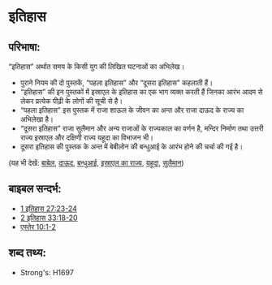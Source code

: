 # इतिहास #

## परिभाषा: ##

“इतिहास” अर्थात समय के किसी युग की लिखित घटनाओं का अभिलेख।

* पुराने नियम की दो पुस्तकें, “पहला इतिहास” और “दूसरा इतिहास” कहलाती हैं।
* “इतिहास” की इन पुस्तकों में इस्राएल के इतिहास का एक भाग व्यक्त करती हैं जिनका आरंभ आदम से लेकर प्रत्येक पीढ़ी के लोगों की सूची से है।
* “पहला इतिहास” इस पुस्तक में राजा शाऊल के जीवन का अन्त और राजा दाऊद के राज्य का अभिलेखा है।
* “दूसरा इतिहास” राजा सुलैमान और अन्य राजाओं के राज्यकाल का वर्णन है, मन्दिर निर्माण तथा उत्तरी राज्य इस्राएल और दक्षिणी राज्य यहूदा का विभाजन भी।
* दूसरा इतिहास की पुस्तक के अन्त में बेबीलोन की बन्धुआई के आरंभ होने की चर्चा की गई है।

(यह भी देखें: [बाबेल](../names/babylon.md), [दाऊद](../names/david.md), [बन्धुआई](../other/exile.md), [इस्राएल का राज्य](../names/kingdomofisrael.md), [यहूदा](../names/kingdomofjudah.md), [सुलैमान](../names/solomon.md))

## बाइबल सन्दर्भ: ##

* [1 इतिहास 27:23-24](rc://hi/tn/help/1ch/27/23)
* [2 इतिहास 33:18-20](rc://hi/tn/help/2ch/33/18)
* [एस्तेर 10:1-2](rc://hi/tn/help/est/10/01)

## शब्द तथ्य: ##

* Strong's: H1697
